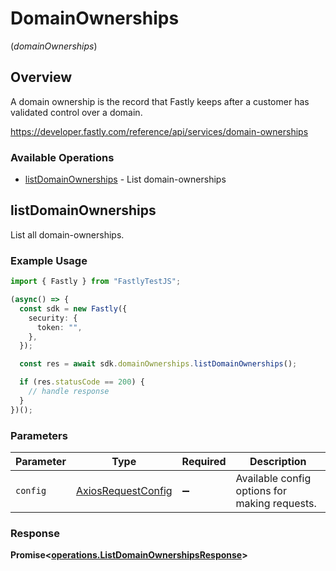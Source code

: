 # DomainOwnerships
(*domainOwnerships*)

## Overview

A domain ownership is the record that Fastly keeps after a customer has validated control over a domain.

<https://developer.fastly.com/reference/api/services/domain-ownerships>
### Available Operations

* [listDomainOwnerships](#listdomainownerships) - List domain-ownerships

## listDomainOwnerships

List all domain-ownerships.

### Example Usage

```typescript
import { Fastly } from "FastlyTestJS";

(async() => {
  const sdk = new Fastly({
    security: {
      token: "",
    },
  });

  const res = await sdk.domainOwnerships.listDomainOwnerships();

  if (res.statusCode == 200) {
    // handle response
  }
})();
```

### Parameters

| Parameter                                                    | Type                                                         | Required                                                     | Description                                                  |
| ------------------------------------------------------------ | ------------------------------------------------------------ | ------------------------------------------------------------ | ------------------------------------------------------------ |
| `config`                                                     | [AxiosRequestConfig](https://axios-http.com/docs/req_config) | :heavy_minus_sign:                                           | Available config options for making requests.                |


### Response

**Promise<[operations.ListDomainOwnershipsResponse](../../models/operations/listdomainownershipsresponse.md)>**

